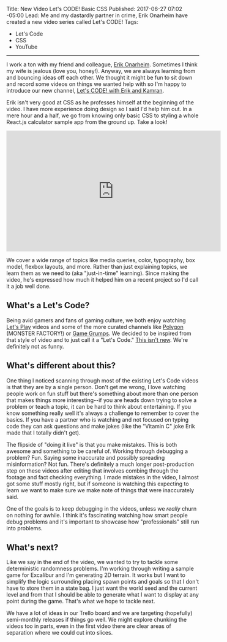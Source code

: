 Title: New Video Let's CODE! Basic CSS
Published: 2017-06-27 07:02 -05:00
Lead: Me and my dastardly partner in crime, Erik Onarheim have created a new video series called Let's CODE!
Tags:
- Let's Code
- CSS
- YouTube
---

I work a ton with my friend and colleague, [Erik Onarheim](https://erikonarheim.com). Sometimes I think my wife is jealous (love you, honey!). Anyway, we are always learning from and bouncing ideas off each other. We thought it might be fun to sit down and record some videos on things we wanted help with so I'm happy to introduce our new channel, [Let's CODE! with Erik and Kamran](https://www.youtube.com/channel/UCEQpXOMvO6QSukmFmqqxq7w).

Erik isn't very good at CSS as he professes himself at the beginning of the video. I have more experience doing design so I said I'd help him out. In a mere hour and a half, we go from knowing only basic CSS to styling a whole React.js calculator sample app from the ground up. Take a look!

<iframe width="560" height="315" src="https://www.youtube.com/embed/B-fWM7aD0vg?ecver=1" frameborder="0" allowfullscreen></iframe>

We cover a wide range of topics like media queries, color, typography, box model, flexbox layouts, and more. Rather than just explaining topics, we learn them as we need to (aka "just-in-time" learning). Since making the video, he's expressed how much it helped him on a recent project so I'd call it a job well done.

<!-- More -->

## What's a Let's Code?

Being avid gamers and fans of gaming culture, we both enjoy watching [Let's Play](https://en.wikipedia.org/wiki/Let%27s_Play) videos and some of the more curated channels like [Polygon](http://polygon.com) (MONSTER FACTORY!) or [Game Grumps](https://www.youtube.com/user/GameGrumps). We decided to be inspired from that style of video and to just call it a "Let's Code." [This isn't new](https://www.youtube.com/results?search_query=lets+code). We're definitely not as funny.

## What's different about this?

One thing I noticed scanning through most of the existing Let's Code videos is that they are by a single person. Don't get me wrong, I love watching people work on fun stuff but there's something about more than one person that makes things more interesting--if you are heads down trying to solve a problem or teach a topic, it can be hard to think about entertaining. If you know something really well it's always a challenge to remember to cover the basics. If you have a partner who is watching and not focused on typing code they can ask questions and make jokes (like the "Vitamin C" joke Erik made that I totally didn't get).

The flipside of "doing it live" is that you make mistakes. This is both awesome and something to be careful of. Working through debugging a problem? Fun. Saying some inaccurate and possibly spreading misinformation? Not fun. There's definitely a much longer post-production step on these videos after editing that involves combing through the footage and fact checking everything. I made mistakes in the video, I almost got some stuff mostly right, but if someone is watching this expecting to learn we want to make sure we make note of things that were inaccurately said.

One of the goals is to keep debugging in the videos, unless we *really* churn on nothing for awhile. I think it's fascinating watching how smart people debug problems and it's important to showcase how "professionals" still run into problems.

## What's next?

Like we say in the end of the video, we wanted to try to tackle some deterministic randomness problems. I'm working through writing a sample game for Excalibur and I'm generating 2D terrain. It works but I want to simplify the logic surrounding placing spawn points and goals so that I don't have to store them in a state bag. I just want the world seed and the current level and from that I should be able to generate what I want to display at any point during the game. That's what we hope to tackle next.

We have a lot of ideas in our Trello board and we are targeting (hopefully) semi-monthly releases if things go well. We might explore chunking the videos too in parts, even in the first video there are clear areas of separation where we could cut into slices.
